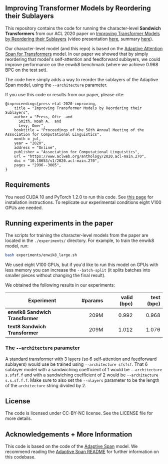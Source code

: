 
## Improving Transformer Models by Reordering their Sublayers

This repository contains the code for running the character-level **Sandwich Transformers** from our ACL 2020 paper on [Improving Transformer Models by Reordering their Sublayers](https://www.aclweb.org/anthology/2020.acl-main.270.pdf) (video presentation [here](https://www.youtube.com/watch?v=rFuuGEj3AhU), summary [here](https://ofir.io/Improving-Transformer-Models-by-Reordering-their-Sublayers/)). 

Our character-level model (and this repo) is based on the  [Adaptive Attention Span for Transformers](https://arxiv.org/abs/1905.07799) model. In our paper we showed that by simply reordering that model's self-attention and feedforward sublayers, we could improve performance on the enwik8 benchmark (where we achieve 0.968 BPC on the test set). 

The code here simply adds a way to reorder the sublayers of the Adaptive Span model, using the `--architecture` parameter. 

If you use this code or results from our paper, please cite:
```
@inproceedings{press-etal-2020-improving,
    title = "Improving Transformer Models by Reordering their Sublayers",
    author = "Press, Ofir  and
      Smith, Noah A.  and
      Levy, Omer",
    booktitle = "Proceedings of the 58th Annual Meeting of the Association for Computational Linguistics",
    month = jul,
    year = "2020",
    address = "Online",
    publisher = "Association for Computational Linguistics",
    url = "https://www.aclweb.org/anthology/2020.acl-main.270",
    doi = "10.18653/v1/2020.acl-main.270",
    pages = "2996--3005",
}
```



## Requirements
You need CUDA 10 and PyTorch 1.2.0 to run this code. See [this page](https://pytorch.org/get-started/previous-versions/https://pytorch.org/get-started/previous-versions/) for installation instructions. To replicate our experimental conditions eight V100 GPUs are needed. 

## Running experiments in the paper
The scripts for training the character-level models from the paper are located in the `./experiments/` directory. For example, to train the enwik8 model, run:
```bash
bash experiments/enwik8_large.sh
```

We used eight V100 GPUs, but if you'd like to run this model on GPUs with less memory you can increase the `--batch-split`  (it splits batches into smaller pieces without changing the final result).

We  obtained the following results in our experiments:

| Experiment | #params | valid (bpc) | test (bpc) |
| ---------- | ---:|            ----:|       ----:|
| **enwik8 Sandwich Transformer**| 209M |  0.992 | 0.968 |
| **text8 Sandwich Transformer** | 209M |  1.012 | 1.076 |


### The `--architecture` parameter
A standard transformer with 3 layers (so 6 self-attention and feedforward sublayers) would use be trained using  `--architecture sfsfsf`. That 6 sublayer model with a sandwiching coefficient of 1 would be  `--architecture s.sfsf.f` and with a sandwiching coefficient of 2 would be  `--architecture s.s.sf.f.f`. Make sure to also set the `--nlayers` parameter to be the length of the `architecture` string divided by 2. 


## License
The code is licensed under CC-BY-NC license. See the LICENSE file for more details.

## Acknowledgements + More Information
This code is based on the code of the [Adaptive Span]([https://github.com/facebookresearch/adaptive-span](https://github.com/facebookresearch/adaptive-span)) model. We recommend reading the [Adaptive Span README](https://github.com/facebookresearch/adaptive-span/blob/master/README.md) for further information on this codebase. 
